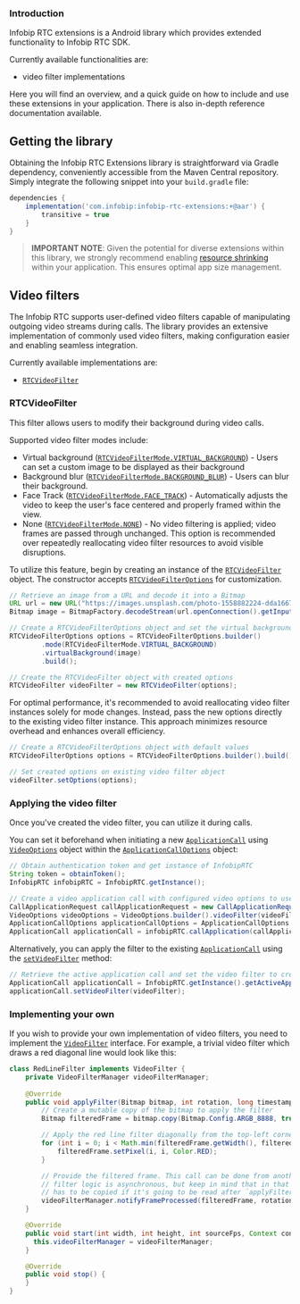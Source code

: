 ### Introduction

Infobip RTC extensions is a Android library which provides extended functionality to Infobip RTC SDK.

Currently available functionalities are:

- video filter implementations

Here you will find an overview, and a quick guide on how to include and use these extensions in your application.
There is also in-depth reference documentation available.

## Getting the library

Obtaining the Infobip RTC Extensions library is straightforward via Gradle dependency, conveniently accessible from the
Maven Central repository. Simply integrate the following snippet into your `build.gradle` file:

```groovy
dependencies {
    implementation('com.infobip:infobip-rtc-extensions:+@aar') {
        transitive = true
    }
}
```

> **IMPORTANT NOTE**: Given the potential for diverse extensions within this library, we strongly recommend enabling
> [resource shrinking](https://developer.android.com/build/shrink-code#shrink-resources) within your application. This
> ensures optimal app size management.

## Video filters

The Infobip RTC supports user-defined video filters capable of manipulating outgoing video streams during calls. The
library provides an extensive implementation of commonly used video filters, making configuration easier and enabling
seamless integration.

Currently available implementations are:

- [`RTCVideoFilter`](#rtc-video-filter)

<a name="rtc-video-filter"></a>

### RTCVideoFilter

This filter allows users to modify their background during video calls.

Supported video filter modes include:

- Virtual background
  ([`RTCVideoFilterMode.VIRTUAL_BACKGROUND`](https://github.com/infobip/infobip-rtc-extensions-android/wiki/RTCVideoFilterMode#virtual-background)) -
  Users can set a custom image to be displayed as their background
- Background blur
  ([`RTCVideoFilterMode.BACKGROUND_BLUR`](https://github.com/infobip/infobip-rtc-extensions-android/wiki/RTCVideoFilterMode#background-blur)) -
  Users can blur their background.
- Face Track
  ([`RTCVideoFilterMode.FACE_TRACK`](https://github.com/infobip/infobip-rtc-extensions-android/wiki/RTCVideoFilterMode#face-track)) -
  Automatically adjusts the video to keep the user's face centered and properly framed within the view.
- None ([`RTCVideoFilterMode.NONE`](https://github.com/infobip/infobip-rtc-extensions-android/wiki/RTCVideoFilterMode#none)) -
  No video filtering is applied; video frames are passed through unchanged. This option is recommended over repeatedly
  reallocating video filter resources to avoid visible disruptions.

To utilize this feature, begin by creating an instance of
the [`RTCVideoFilter`](https://github.com/infobip/infobip-rtc-extensions-android/wiki/RTCVideoFilter)
object. The constructor
accepts [`RTCVideoFilterOptions`](https://github.com/infobip/infobip-rtc-extensions-android/wiki/RTCVideoFilterOptions)
for customization.

```java
// Retrieve an image from a URL and decode it into a Bitmap
URL url = new URL("https://images.unsplash.com/photo-1558882224-dda166733046");
Bitmap image = BitmapFactory.decodeStream(url.openConnection().getInputStream());

// Create a RTCVideoFilterOptions object and set the virtual background image
RTCVideoFilterOptions options = RTCVideoFilterOptions.builder()
        .mode(RTCVideoFilterMode.VIRTUAL_BACKGROUND)
        .virtualBackground(image)
        .build();

// Create the RTCVideoFilter object with created options
RTCVideoFilter videoFilter = new RTCVideoFilter(options);
```

For optimal performance, it's recommended to avoid reallocating video filter instances solely for mode changes. Instead,
pass the new options directly to the existing video filter instance. This approach minimizes resource overhead and
enhances overall efficiency.

```java
// Create a RTCVideoFilterOptions object with default values
RTCVideoFilterOptions options = RTCVideoFilterOptions.builder().build();

// Set created options on existing video filter object
videoFilter.setOptions(options);
``` 

### Applying the video filter

Once you've created the video filter, you can utilize it during calls.

You can set it beforehand when initiating a
new [`ApplicationCall`](https://github.com/infobip/infobip-rtc-android/wiki/ApplicationCall)
using [`VideoOptions`](https://github.com/infobip/infobip-rtc-android/wiki/VideoOptions) object within
the [`ApplicationCallOptions`](https://github.com/infobip/infobip-rtc-android/wiki/ApplicationCallOptions) object:

```java
// Obtain authentication token and get instance of InfobipRTC
String token = obtainToken();
InfobipRTC infobipRTC = InfobipRTC.getInstance();

// Create a video application call with configured video options to use created video filter object
CallApplicationRequest callApplicationRequest = new CallApplicationRequest(token, getApplicationContext(), "45g2gql9ay4a2blu55uk1628", new DefaultApplicationCallEventListener());
VideoOptions videoOptions = VideoOptions.builder().videoFilter(videoFilter).build();
ApplicationCallOptions applicationCallOptions = ApplicationCallOptions.builder().video(true).videoOptios(videoOptions).build();
ApplicationCall applicationCall = infobipRTC.callApplication(callApplicationRequest, applicationCallOptions);
```

Alternatively, you can apply the filter to the
existing [`ApplicationCall`](https://github.com/infobip/infobip-rtc-android/wiki/ApplicationCall) using the
[`setVideoFilter`](https://github.com/infobip/infobip-rtc-android/wiki/ApplicationCall#set-video-filter) method:

```java
// Retrieve the active application call and set the video filter to created video filter
ApplicationCall applicationCall = InfobipRTC.getInstance().getActiveApplicationCall();
applicationCall.setVideoFilter(videoFilter);
```

### Implementing your own

If you wish to provide your own implementation of video filters, you need to implement the
[`VideoFilter`](https://github.com/infobip/infobip-rtc-android/wiki/VideoFilter) interface. 
For example, a trivial video filter which draws a red diagonal line would look like this:

```java
class RedLineFilter implements VideoFilter {
    private VideoFilterManager videoFilterManager; 
    
    @Override
    public void applyFilter(Bitmap bitmap, int rotation, long timestampNs) {
        // Create a mutable copy of the bitmap to apply the filter
        Bitmap filteredFrame = bitmap.copy(Bitmap.Config.ARGB_8888, true);

        // Apply the red line filter diagonally from the top-left corner
        for (int i = 0; i < Math.min(filteredFrame.getWidth(), filteredFrame.getHeight()); ++i) {
            filteredFrame.setPixel(i, i, Color.RED);
        }

        // Provide the filtered frame. This call can be done from another thread in case your
        // filter logic is asynchronous, but keep in mind that in that case the source bitmap
        // has to be copied if it's going to be read after `applyFilter` returns!
        videoFilterManager.notifyFrameProcessed(filteredFrame, rotation, timestampNs);
    }

    @Override
    public void start(int width, int height, int sourceFps, Context context, VideoFilterManager videoFilterManager) throws VideoFilterException {
      this.videoFilterManager = videoFilterManager;
    }

    @Override
    public void stop() {
    }
}
```
